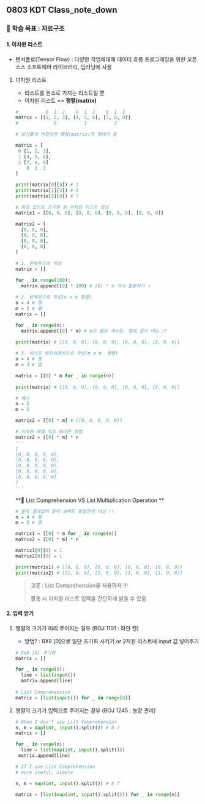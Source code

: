 ## 0803 KDT Class_note_down

### 🎯 학습 목표 : 자료구조

#### 1. 이차원 리스트

- 텐서플로(Tensor Flow) : 다양한 작업에대해 데이터 흐름 프로그래밍을 위한 오픈소스 소프트웨어 라이브러리, 딥러닝에 사용

1. 이차원 리스트

   - 리스트를 원소로 가지는 리스트일 뿐
   - 이차원 리스트 == **행렬(matrix)**

   ```PYTHON
   #          0  1  2    0  1  2    0  1  2
   matrix = [[1, 2, 3], [4, 5, 6], [7, 8, 9]]
   #             0          1          2
   
   # 보기좋게 변경하면 행렬(matrix)의 형태가 됨
   
   matrix = [
    0 [1, 2, 3],
    1 [4, 5, 6],
    2 [7, 8, 9]
       0  1  2
   ]
   
   print(matrix[0][0]) # 1
   print(matrix[1][2]) # 6
   print(matrix[2][0]) # 7
   ```

   ```python
   # 특정 값으로 초기화 된 이차원 리스트 생성
   matrix1 = [[0, 0, 0], [0, 0, 0], [0, 0, 0], [0, 0, 0]]
   
   matrix2 = [
     [0, 0, 0],
     [0, 0, 0],
     [0, 0, 0],
     [0, 0, 0]
   ]
   ```

   ```PYTHON
   # 1. 반복문으로 작성
   matrix = []
   
   for _ in range(100):
     matrix.append([0] * 100) # [0] * n 적극 활용하기 ⭐️
     
   # 2. 반복문으로 작성(n x m 행렬)
   n = 4 # 행
   m = 3 # 열
   matrix = []
   
   for _ in range(n):
     matrix.append([0] * m) # m은 열의 개수임. 열의 길이 아님 !!
     
   print(matrix) # [[0, 0, 0], [0, 0, 0], [0, 0, 0], [0, 0, 0]]
   
   # 3. 리스트 컴프리헨션으로 작성(n x m  행렬)
   n = 4 # 행
   m = 3 # 열
   
   matrix = [[0] * m for _ in range(n)]
     
   print(matrix) # [[0, 0, 0], [0, 0, 0], [0, 0, 0], [0, 0, 0]]
   
   # 예시
   n = 5
   m = 5
   
   matrix2 = [[0] * m] # [[0, 0, 0, 0, 0]]
   
   # 이차원 배열 작성 또다른 방법
   matrix2 = [[0] * m] * n 
   '''
   [
   [0, 0, 0, 0, 0],
   [0, 0, 0, 0, 0],
   [0, 0, 0, 0, 0],
   [0, 0, 0, 0, 0],
   [0, 0, 0, 0, 0]
   ]
   '''
   ```

   **🚨 List Comprehension VS List Multiplication Operation **

   ```python
   # 둘의 결과값이 같아 보여도 동일한게 아님 !!
   n = 4 # 행
   m = 3 # 열
   
   matrix1 = [[0] * m for _ in range(n)]
   matrix2 = [[0] * m] * n
   
   matrix1[0][0] = 1
   matrix2[0][0] = 1
   
   print(matrix1) # [[0, 0, 0], [0, 0, 0], [0, 0, 0], [0, 0, 0]]
   print(matrix2) # [[1, 0, 0], [1, 0, 0], [1, 0, 0], [1, 0, 0]]
   
   ```

   > 교훈 : List Comprehension을 사용하자 !!!
   >
   > 활용 시 이차원 리스트 입력을 간단하게 받을 수 있음



#### 2. 입력 받기

1. 행렬의 크기가 미리 주어지는 경우 (BOJ 1101 : 하얀 칸)

   - 방법? : 8X8 [0]으로 일단 초기화 시키기 or 2차원 리스트에 input 값 넣어주기 

   ```python
   # 8x8 [0] 초기화
   matrix = []
   
   for _ in range(8):
     line = list(input())
     matrix.append(line)
     
   # List Comprehension
   matrix = [list(input()) for _ in range[8]]
   ```

2. 행렬의 크기가 입력으로 주어지는 경우 (BOJ 1245 : 농장 관리)

   ```python
   # When I don't use List Comprehension
   n, m = map(int, input().split()) # 8 7
   matrix = []
   
   for _ in range(n):
     line = list(map(int, input().split()))
   	matrix.append(line)
   
   # If I use List Comprehension
   # more useful, simple
   
   n, m = map(int, input().split()) # 8 7
   
   matrix = [list(map(int, input().split())) for _ in range(n)]
   ```
